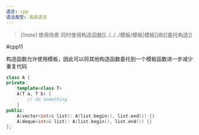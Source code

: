 ```yaml
---
语言: cpp
语法类型: 高级语法
---
```

> [!note] 使用场景
> 同时使用构造函数[[../../../模板/模板|模板]]和[[委托构造]]

#cpp11

构造函数允许使用模板，因此可以将其他构造函数委托到一个模板函数进一步减少重复代码

```cpp
class A {
private:
    template<class T>
    A(T a, T b) {
        // do something
    }
public:
    A(vector<int>& list): A(list.begin(), list.end()) {}
    A(deque<int>& list): A(list.begin(), list.end()) {}
};
```